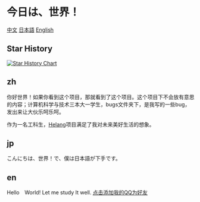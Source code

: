 # 今日は、世界！
[中文](##zh)
[日本語](##jp)
[English](#en)
## Star History
[![Star History Chart](https://api.star-history.com/svg?repos=Gakusyun/Konnichihasekai&type=Date)](https://star-history.com/#Gakusyun/Konnichihasekai&Date)
## zh
你好世界！如果你看到这个项目，那就看到了这个项目。这个项目下不会放有意思的内容；计算机科学与技术三本大一学生，bugs文件夹下，是我写的一些bug，发出来让大伙乐呵乐呵。

作为一名工科生，[Helang](https://github.com/kifuan/helang)项目满足了我对未来美好生活的想象。
## jp
こんにちは、世界！で、僕は日本語が下手です。
## en
Hello　World! Let me study It well.
 <a href="tencent://AddContact/?fromId=45&fromSubId=1&subcmd=all&uin=1483367552&website=www.oicqzone.com">点击添加我的QQ为好友</a> 
